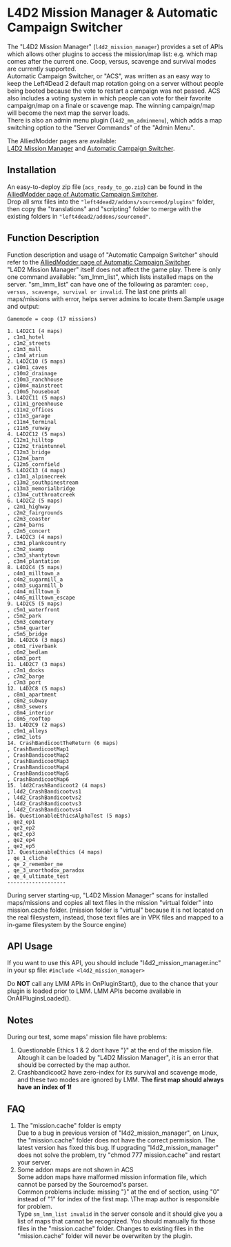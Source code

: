 # L4D2 Mission Manager & Automatic Campaign Switcher

The "L4D2 Mission Manager" (`l4d2_mission_manager`) provides a set of APIs which allows other plugins to access the mission/map list: e.g. which map comes after the current one. Coop, versus, scavenge and survival modes are currently supported. \
Automatic Campaign Switcher, or "ACS", was written as an easy way to keep the Left4Dead 2 default map rotation going on a server without people being booted because the vote to restart a campaign was not passed. 
ACS also includes a voting system in which people can vote for their favorite campaign/map on a finale or scavenge map. The winning campaign/map will become the next map the server loads. \
There is also an admin menu plugin (`l4d2_mm_adminmenu`), which adds a map switching option to the "Server Commands" of the "Admin Menu".

The AlliedModder pages are available: \
[L4D2 Mission Manager](http://forums.alliedmods.net/showthread.php?t=308725) 
and [Automatic Campaign Switcher](https://forums.alliedmods.net/showthread.php?t=308708).

## Installation
An easy-to-deploy zip file (`acs_ready_to_go.zip`) can be found in the [AlliedModder page of Automatic Campaign Switcher](https://forums.alliedmods.net/showthread.php?t=308708). \
Drop all smx files into the `"left4dead2/addons/sourcemod/plugins"` folder, then copy the "translations" and "scripting" folder to merge with the existing folders in `"left4dead2/addons/sourcemod"`.

## Function Description
Function description and usage of "Automatic Campaign Switcher" should refer to the [AlliedModder page of Automatic Campaign Switcher](https://forums.alliedmods.net/showthread.php?t=308708). \
"L4D2 Mission Manager" itself does not affect the game play. There is only one command available: "sm_lmm_list", which lists installed maps on the server. "sm_lmm_list" can have one of the following as paramter:
`coop, versus, scavenge, survival or invalid`. The last one prints all maps/missions with error, helps server admins to locate them.Sample usage and output:
```sm_lmm_list coop
Gamemode = coop (17 missions)

1. L4D2C1 (4 maps)
, c1m1_hotel
, c1m2_streets
, c1m3_mall
, c1m4_atrium
2. L4D2C10 (5 maps)
, c10m1_caves
, c10m2_drainage
, c10m3_ranchhouse
, c10m4_mainstreet
, c10m5_houseboat
3. L4D2C11 (5 maps)
, c11m1_greenhouse
, c11m2_offices
, c11m3_garage
, c11m4_terminal
, c11m5_runway
4. L4D2C12 (5 maps)
, C12m1_hilltop
, C12m2_traintunnel
, C12m3_bridge
, C12m4_barn
, C12m5_cornfield
5. L4D2C13 (4 maps)
, c13m1_alpinecreek
, c13m2_southpinestream
, c13m3_memorialbridge
, c13m4_cutthroatcreek
6. L4D2C2 (5 maps)
, c2m1_highway
, c2m2_fairgrounds
, c2m3_coaster
, c2m4_barns
, c2m5_concert
7. L4D2C3 (4 maps)
, c3m1_plankcountry
, c3m2_swamp
, c3m3_shantytown
, c3m4_plantation
8. L4D2C4 (5 maps)
, c4m1_milltown_a
, c4m2_sugarmill_a
, c4m3_sugarmill_b
, c4m4_milltown_b
, c4m5_milltown_escape
9. L4D2C5 (5 maps)
, c5m1_waterfront
, c5m2_park
, c5m3_cemetery
, c5m4_quarter
, c5m5_bridge
10. L4D2C6 (3 maps)
, c6m1_riverbank
, c6m2_bedlam
, c6m3_port
11. L4D2C7 (3 maps)
, c7m1_docks
, c7m2_barge
, c7m3_port
12. L4D2C8 (5 maps)
, c8m1_apartment
, c8m2_subway
, c8m3_sewers
, c8m4_interior
, c8m5_rooftop
13. L4D2C9 (2 maps)
, c9m1_alleys
, c9m2_lots
14. CrashBandicootTheReturn (6 maps)
, CrashBandicootMap1
, CrashBandicootMap2
, CrashBandicootMap3
, CrashBandicootMap4
, CrashBandicootMap5
, CrashBandicootMap6
15. l4d2CrashBandicoot2 (4 maps)
, l4d2_CrashBandicootvs1
, l4d2_CrashBandicootvs2
, l4d2_CrashBandicootvs3
, l4d2_CrashBandicootvs4
16. QuestionableEthicsAlphaTest (5 maps)
, qe2_ep1
, qe2_ep2
, qe2_ep3
, qe2_ep4
, qe2_ep5
17. QuestionableEthics (4 maps)
, qe_1_cliche
, qe_2_remember_me
, qe_3_unorthodox_paradox
, qe_4_ultimate_test
-------------------
```

During server starting-up, "L4D2 Mission Manager" scans for installed maps/missions and copies all text files in the mission "virtual folder" into mission.cache folder. (mission folder is "virtual" because it is not located on the real filesystem, instead, those text files are in VPK files and mapped to a in-game filesystem by the Source engine)

## API Usage
If you want to use this API, you should include "l4d2_mission_manager.inc" in your sp file:
```#include <l4d2_mission_manager>```

Do __NOT__ call any LMM APIs in OnPluginStart(), due to the chance that your plugin is loaded prior to LMM.	LMM APIs become available in OnAllPluginsLoaded().

## Notes
During our test, some maps' mission file have problems:
1. Questionable Ethics 1 & 2 dont have "}" at the end of the mission file. Altough it can be loaded by "L4D2 Mission Manager", it is an error that should be corrected by the map author.
1. Crashbandicoot2 have zero-index for its survival and scavenge mode, and these two modes are ignored by LMM. __The first map should always have an index of 1!__

## FAQ
1. The "mission.cache" folder is empty\
Due to a bug in previous version of "l4d2_mission_manager", on Linux, the "mission.cache" folder does not have the correct permission. The latest version has fixed this bug.
If upgrading "l4d2_mission_manager" does not solve the problem, try "chmod 777 mission.cache" and restart your server.
1. Some addon maps are not shown in ACS\
Some addon maps have malformed mission information file, which cannot be parsed by the Sourcemod's parser.\
Common problems include: missing "}" at the end of section, using "0" instead of "1" for index of the first map. \The map author is responsible for problem.\
Type `sm_lmm_list invalid` in the server console and it should give you a list of maps that cannot be recognized.
You should manually fix those files in the "mission.cache" folder. Changes to existing files in the "mission.cache" folder will never be overwriten by the plugin.
